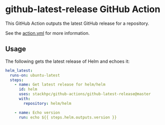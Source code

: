 # github-latest-release GitHub Action

This GitHub Action outputs the latest GitHub release for a repository.

See the [action.yml](./action.yml) for more information.

## Usage

The following gets the latest release of Helm and echoes it:

```yaml
helm_latest:
  runs-on: ubuntu-latest
  steps:
    - name: Get latest release for helm/helm
      id: helm
      uses: stackhpc/github-actions/github-latest-release@master
      with:
        repository: helm/helm

    - name: Echo version
      run: echo ${{ steps.helm.outputs.version }}
```
